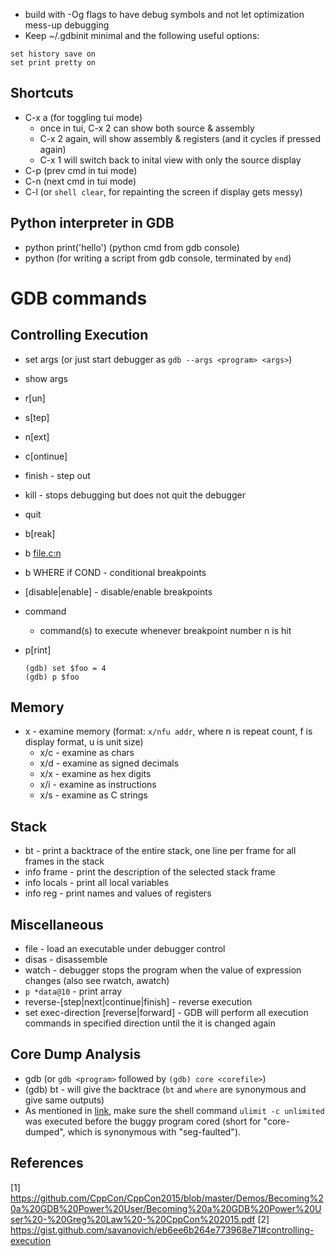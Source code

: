 * build with -Og flags to have debug symbols and not let optimization mess-up debugging
* Keep ~/.gdbinit minimal and the following useful options:
```
set history save on
set print pretty on
```

Shortcuts
---------
- C-x a  (for toggling tui mode)
	* once in tui, C-x 2 can show both source & assembly
	* C-x 2 again, will show assembly & registers (and it cycles if pressed again)
	* C-x 1 will switch back to inital view with only the source display
- C-p  (prev cmd in tui mode)
- C-n  (next cmd in tui mode)
- C-l  (or `shell clear`, for repainting the screen if display gets messy)

Python interpreter in GDB
-------------------------
* python print('hello')  (python cmd from gdb console)
* python  (for writing a script from gdb console, terminated by `end`)

GDB commands
============

Controlling Execution
---------------------
* set args <test1> <test2>  (or just start debugger as `gdb --args <program> <args>`)
* show args
* r[un]

* s[tep]
* n[ext]
* c[ontinue]
* finish - step out
* kill - stops debugging but does not quit the debugger

* quit

* b[reak] <funcname>
* b <file.c:n>
* b WHERE if COND - conditional breakpoints
* [disable|enable] <bn> - disable/enable breakpoints

* command <bn>
	* command(s) to execute whenever breakpoint number n is hit

* p[rint]
	```
	(gdb) set $foo = 4
	(gdb) p $foo
	```

Memory
------
* x - examine memory (format: `x/nfu addr`, where n is repeat count, f is display format, u is unit size)
	* x/c - examine as chars
	* x/d - examine as signed decimals
	* x/x - examine as hex digits
	* x/i - examine as instructions
	* x/s - examine as C strings

Stack
-----
* bt - print a backtrace of the entire stack, one line per frame for all frames in the stack
* info frame - print the description of the selected stack frame
* info locals - print all local variables
* info reg - print names and values of registers

Miscellaneous
-------------
* file <program> - load an executable under debugger control
* disas - disassemble
* watch - debugger stops the program when the value of expression changes (also see rwatch, awatch)
* `p *data@10` - print array
* reverse-[step|next|continue|finish] - reverse execution
* set exec-direction [reverse|forward] - GDB will perform all execution commands in specified direction until the it is changed again


Core Dump Analysis
------------------
* gdb <program> <corefile>  (or `gdb <program>` followed by `(gdb) core <corefile>`)
* (gdb) bt  - will give the backtrace (`bt` and `where` are synonymous and give same outputs)
* As mentioned in [link](https://cxwangyi.wordpress.com/2010/01/08/generate-core-dump-files/),
  make sure the shell command `ulimit -c unlimited` was executed before the buggy program
	cored (short for "core-dumped", which is synonymous with "seg-faulted").

References
----------
[1] https://github.com/CppCon/CppCon2015/blob/master/Demos/Becoming%20a%20GDB%20Power%20User/Becoming%20a%20GDB%20Power%20User%20-%20Greg%20Law%20-%20CppCon%202015.pdf
[2] https://gist.github.com/savanovich/eb6ee6b264e773968e71#controlling-execution
